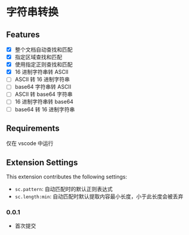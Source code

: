 # 字符串转换

## Features

- [x] 整个文档自动查找和匹配
- [x] 指定区域查找和匹配
- [x] 使用指定正则查找和匹配
- [x] 16 进制字符串转 ASCII
- [ ] ASCII 转 16 进制字符串
- [ ] base64 字符串转 ASCII
- [ ] ASCII 转 base64 字符串
- [ ] 16 进制字符串转 base64
- [ ] base64 转 16 进制字符串

## Requirements

仅在 vscode 中运行

## Extension Settings

This extension contributes the following settings:

- `sc.pattern`: 自动匹配时的默认正则表达式
- `sc.length:min`: 自动匹配时默认提取内容最小长度，小于此长度会被丢弃

### 0.0.1

- 首次提交
